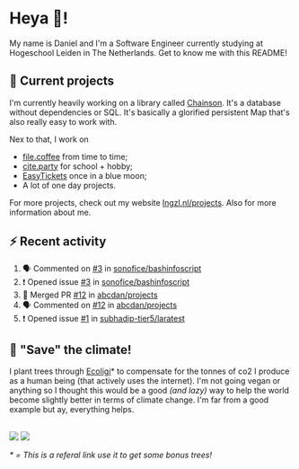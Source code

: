 # Heya 👋!

My name is Daniel and I'm a Software Engineer currently studying at Hogeschool Leiden in The Netherlands. Get to know me with this README!

## 💪 Current projects
I'm currently heavily working on a library called [Chainson](https://github.com/abcdan/chainson). It's a database without dependencies or SQL. It's basically a glorified persistent Map that's also really easy to work with.

Nex to that, I work on
- [file.coffee](https://file.coffee) from time to time;
- [cite.party](https://cite.party) for school + hobby;
- [EasyTickets](https://easytickets.xyz) once in a blue moon;
- A lot of one day projects.

For more projects, check out my website [lngzl.nl/projects](https://lngzl.nl/projects). Also for more information about me.

## ⚡ Recent activity
<!--START_SECTION:activity-->
1. 🗣 Commented on [#3](https://github.com/sonofice/bashinfoscript/issues/3) in [sonofice/bashinfoscript](https://github.com/sonofice/bashinfoscript)
2. ❗️ Opened issue [#3](https://github.com/sonofice/bashinfoscript/issues/3) in [sonofice/bashinfoscript](https://github.com/sonofice/bashinfoscript)
3. 🎉 Merged PR [#12](https://github.com/abcdan/projects/pull/12) in [abcdan/projects](https://github.com/abcdan/projects)
4. 🗣 Commented on [#12](https://github.com/abcdan/projects/issues/12) in [abcdan/projects](https://github.com/abcdan/projects)
5. ❗️ Opened issue [#1](https://github.com/subhadip-tier5/laratest/issues/1) in [subhadip-tier5/laratest](https://github.com/subhadip-tier5/laratest)
<!--END_SECTION:activity-->

## 🌳 "Save" the climate!
I plant trees through <a href="https://ecologi.com/lngzl?r=6005cc57f70194001deaedfa">Ecoligi</a>* to compensate for the tonnes of co2 I produce as a human being (that actively uses the internet). I'm not going vegan or anything so I thought this would be a good _(and lazy)_ way to help the world become slightly better in terms of climate change. I'm far from a good example but ay, everything helps.

<br><a href="https://ecologi.com/lngzl?r=6005cc57f70194001deaedfa"><img src="https://img.shields.io/ecologi/trees/lngzl"></a> <a href="https://ecologi.com/lngzl?r=6005cc57f70194001deaedfa"><img src="https://img.shields.io/ecologi/carbon/lngzl"></a>



_\* = This is a referal link use it to get some bonus trees!_
